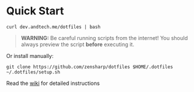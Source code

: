 # Quick Start

```
curl dev.andtech.me/dotfiles | bash
```

> **WARNING:** Be careful running scripts from the internet! You should always preview the script **before** executing it.

Or install manually:

```
git clone https://github.com/zensharp/dotfiles $HOME/.dotfiles
~/.dotfiles/setup.sh
```

Read the [wiki](https://github.com/zensharp/dotfiles/wiki) for detailed instructions
